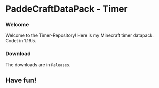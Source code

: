 # PaddeCraftDataPack - Timer

### Welcome

Welcome to the Timer-Repository!
Here is my Minecraft timer datapack.
Codet in 1.16.5.

### Download

The downloads are in `Releases`.

## Have fun!
